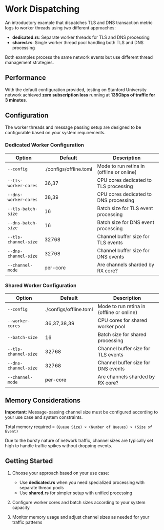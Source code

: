 # Work Dispatching

An introductory example that dispatches TLS and DNS transaction metric logs to worker threads using two different approaches:

- **dedicated.rs**: Separate worker threads for TLS and DNS processing
- **shared.rs**: Single worker thread pool handling both TLS and DNS processing

Both examples process the same network events but use different thread management strategies.

## Performance

With the default configuration provided, testing on Stanford University network achieved **zero subscription loss** running at **135Gbps of traffic for 3 minutes**.

## Configuration

The worker threads and message passing setup are designed to be configurable based on your system requirements.

### Dedicated Worker Configuration

| Option | Default | Description |
|--------|---------|-------------|
| `--config` | ./configs/offline.toml | Mode to run retina in (offline or online) |
| `--tls-worker-cores` | 36,37 | CPU cores dedicated to TLS processing |
| `--dns-worker-cores` | 38,39 | CPU cores dedicated to DNS processing |
| `--tls-batch-size` | 16 | Batch size for TLS event processing |
| `--dns-batch-size` | 16 | Batch size for DNS event processing |
| `--tls-channel-size` | 32768 | Channel buffer size for TLS events |
| `--dns-channel-size` | 32768 | Channel buffer size for DNS events |
| `--channel-mode` | per-core | Are channels sharded by RX core? |

### Shared Worker Configuration

| Option | Default | Description |
|--------|---------|-------------|
| `--config` | ./configs/offline.toml | Mode to run retina in (offline or online) |
| `--worker-cores` | 36,37,38,39 | CPU cores for shared worker pool |
| `--batch-size` | 16 | Batch size for shared processing |
| `--tls-channel-size` | 32768 | Channel buffer size for TLS events |
| `--dns-channel-size` | 32768 | Channel buffer size for DNS events |
| `--channel-mode` | per-core | Are channels sharded by RX core? |

## Memory Considerations

**Important:** Message-passing channel size must be configured according to your use case and system constraints.

Total memory required = `(Queue Size) × (Number of Queues) × (Size of Event)`

Due to the bursty nature of network traffic, channel sizes are typically set high to handle traffic spikes without dropping events.

## Getting Started

1. Choose your approach based on your use case:
   - Use **dedicated.rs** when you need specialized processing with separate thread pools
   - Use **shared.rs** for simpler setup with unified processing

2. Configure worker cores and batch sizes according to your system capacity

3. Monitor memory usage and adjust channel sizes as needed for your traffic patterns